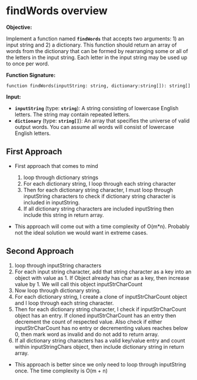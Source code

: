 # findWords overview

**Objective:**

Implement a function named **`findWords`** that accepts two arguments: 1) an input string and 2) a dictionary. This function should return an array of words from the dictionary that can be formed by rearranging some or all of the letters in the input string. Each letter in the input string may be used up to once per word.

**Function Signature:**
```
function findWords(inputString: string, dictionary:string[]): string[]
```

**Input:**

- **`inputString`** (type: **`string`**): A string consisting of lowercase English letters. The string may contain repeated letters.
- **`dictionary`** (type: **`string[]`**): An array that specifies the universe of valid output words. You can assume all words will consist of lowercase English letters.

## First Approach

* First approach that comes to mind
    1. loop through dictionary strings
    2. For each dictionary string, I loop through each string character
    3. Then for each dictionary string character, I must loop through inputString characters to check if dictionary string character is included in inputString.
    4. If all dictionary string characters are included inputString then include this string in return array.

* This approach will come out with a time complexity of O(m*n). Probably not the ideal solution we would want in extreme cases.

## Second Approach

1. loop through inputString characters
2. For each input string character, add that string character as a key into an object with value as 1. If Object already has char as a key, then increase value by 1. We will call this object inputStrCharCount
3. Now loop through dictionary string.
4. For each dictionary string, I create a clone of inputStrCharCount object and  I loop through each string character.
5. Then for each dictionary string character, I check if inputStrCharCount object has an entry. If cloned inputStrCharCount has an entry then decrement the count of respected value. Also check if either inputStrCharCount has no entry or decrementing values reaches below 0, then mark word as invalid and do not add to return array.
6. If all dictionary string characters has a valid key/value entry and count within inputStringChars object, then include dictionary string in return array.

* This approach is better since we only need to loop through inputString once. The time complexity is O(m + n)
